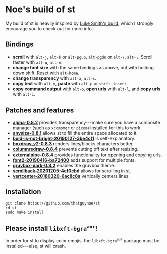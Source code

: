 # Noe's build of st

My build of st is heavily inspired by [Luke Smith's build](https://github.com/LukeSmithxyz/st), which I strongly encourage you to check out for more info.

## Bindings

* **scroll** with `alt-j`, `alt-k` or `alt-pgup`, `alt-pgdn` or `alt-↑`, `alt-↓`. Scroll faster with `alt-u`, `alt-d`.
* **change font size** with the same bindings as above, but with holding down shift. Reset with `alt-home`.
* **change transparency** with `alt-a`, `alt-s`.
* **copy text** with `alt-y`, **paste** with `alt-p` or `shift-insert`.
* **copy command output** with `alt-o`, **open urls** with `alt-l`, and **copy urls** with `alt-i`.

## Patches and features

* [**alpha-0.8.2**](https://st.suckless.org/patches/alpha/st-alpha-0.8.2.diff) provides transparency---make sure you have a composite manager (such as `xcompmgr` or `picom`) installed for this to work.
* [**anysize-0.8.1**](https://st.suckless.org/patches/anysize/st-anysize-0.8.1.diff) allows st to fill the entire space allocated to it.
* [**bold-is-not-bright-20190127-3be4cf1**](https://st.suckless.org/patches/bold-is-not-bright/st-bold-is-not-bright-20190127-3be4cf1.diff) is self-explanatory.
* [**boxdraw_v2-0.8.3**](https://st.suckless.org/patches/boxdraw/st-boxdraw_v2-0.8.3.diff) renders lines/blocks characters better.
* [**columnredraw-0.8.4**](https://github.com/nimaipatel/st/blob/master/patches/7672445bab01cb4e861651dc540566ac22e25812.diff) prevents cutting off text after resizing.
* [**externalpipe-0.8.4**](https://st.suckless.org/patches/externalpipe/st-externalpipe-0.8.4.diff) provides functionality for opening and copying urls.
* [**font2-20190416-ba72400**](https://st.suckless.org/patches/font2/st-font2-20190416-ba72400.diff) adds support for multiple fonts.
* [**gruvbox-dark-0.8.2**](https://st.suckless.org/patches/gruvbox/st-gruvbox-dark-0.8.2.diff) enables the gruvbox theme.
* [**scrollback-20201205-4ef0cbd**](https://st.suckless.org/patches/scrollback/st-scrollback-20201205-4ef0cbd.diff) allows for scrolling in st.
* [**vertcenter-20180320-6ac8c8a**](https://st.suckless.org/patches/vertcenter/st-vertcenter-20180320-6ac8c8a.diff) vertically centers lines.

## Installation

```
git clone https://github.com/thatguynoe/st
cd st
sudo make install
```

## Please install `libxft-bgra`<sup>`aur`</sup>!

In order for st to display color emojis, the `libxft-bgra`<sup>`aur`</sup> package must be installed---else, st will crash.